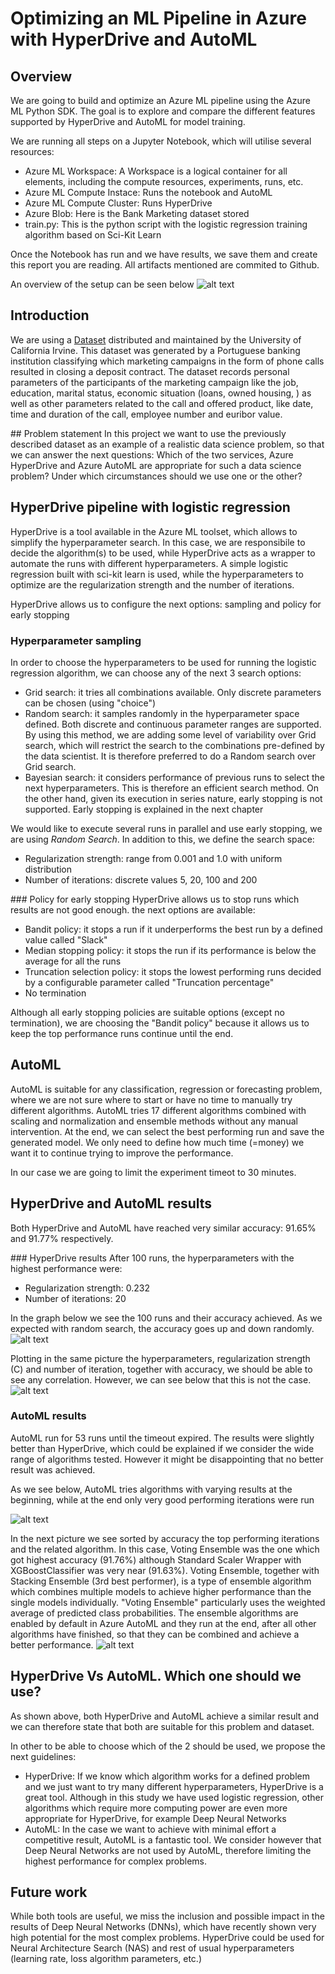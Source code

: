 # Optimizing an ML Pipeline in Azure with HyperDrive and AutoML

## Overview
We are going to build and optimize an Azure ML pipeline using the Azure ML Python SDK. The goal is to explore and compare the different features supported by HyperDrive and AutoML for model training.

We are running all steps on a Jupyter Notebook, which will utilise several resources:
- Azure ML Workspace: A Workspace is a logical container for all elements, including the compute resources, experiments, runs, etc.
- Azure ML Compute Instace: Runs the notebook and AutoML
- Azure ML Compute Cluster: Runs HyperDrive
- Azure Blob: Here is the Bank Marketing dataset stored
- train.py: This is the python script with the logistic regression training algorithm based on Sci-Kit Learn

Once the Notebook has run and we have results, we save them and create this report you are reading. All artifacts mentioned are commited to Github.

An overview of the setup can be seen below
![alt text](images/Azure_ML_pipeline.png "HyperDrive optimizing accuracy")

## Introduction
We are using a [Dataset](https://archive.ics.uci.edu/ml/datasets/Bank+Marketing) distributed and maintained by the University of California Irvine. This dataset was generated by a Portuguese banking institution classifying which marketing campaigns in the form of phone calls resulted in closing a deposit contract. The dataset records personal parameters of the participants of the marketing campaign like the job, education, marital status, economic situation (loans, owned housing, ) as well as other parameters related to the call and offered product, like date, time and duration of the call, employee number and euribor value.


## Problem statement
In this project we want to use the previously described dataset as an example of a realistic data science problem, so that we can answer the next questions: Which of the two services, Azure HyperDrive and Azure AutoML are appropriate for such a data science problem? Under which circumstances should we use one or the other?

## HyperDrive pipeline with logistic regression
HyperDrive is a tool available in the Azure ML toolset, which allows to simplify the hyperparameter search. In this case, we are responsibile to decide the algorithm(s) to be used, while HyperDrive acts as a wrapper to automate the runs with different hyperparameters. A simple logistic regression built with sci-kit learn is used, while the hyperparameters to optimize are the regularization strength and the number of iterations.

HyperDrive allows us to configure the next options: sampling and policy for early stopping 


### Hyperparameter sampling
In order to choose the hyperparameters to be used for running the logistic regression algorithm, we can choose any of the next 3 search options:
- Grid search: it tries all combinations available. Only discrete parameters can be chosen (using "choice")
- Random search: it samples randomly in the hyperparameter space defined. Both discrete and continuous parameter ranges are supported. By using this method, we are adding some level of variability over Grid search, which will restrict the search to the combinations pre-defined by the data scientist. It is therefore preferred to do a Random search over Grid search.
- Bayesian search: it considers performance of previous runs to select the next hyperparameters. This is therefore an efficient search method. On the other hand, given its execution in series nature, early stopping is not supported. Early stopping is explained in the next chapter

We would like to execute several runs in parallel and use early stopping, we are using *Random Search*. In addition to this, we define the search space:
- Regularization strength: range from 0.001 and 1.0 with uniform distribution
- Number of iterations: discrete values 5, 20, 100 and 200

### Policy for early stopping
HyperDrive allows us to stop runs which results are not good enough. the next options are available:
- Bandit policy: it stops a run if it underperforms the best run by a defined value called "Slack"
- Median stopping policy: it stops the run if its performance is below the average for all the runs
- Truncation selection policy: it stops the lowest performing runs decided by a configurable parameter called "Truncation percentage"
- No termination

Although all early stopping policies are suitable options (except no termination), we are choosing the "Bandit policy" because it allows us to keep the top performance runs continue until the end.


## AutoML
AutoML is suitable for any classification, regression or forecasting problem, where we are not sure where to start or have no time to manually try different algorithms. AutoML tries 17 different algorithms combined with scaling and normalization and ensemble methods without any manual intervention. At the end, we can select the best performing run and save the generated model. We only need to define how much time (=money) we want it to continue trying to improve the performance.

In our case we are going to limit the experiment timeot to 30 minutes.

## HyperDrive and AutoML results
Both HyperDrive and AutoML have reached very similar accuracy: 91.65% and 91.77% respectively.

### HyperDrive results
After 100 runs, the hyperparameters with the highest performance were:
- Regularization strength: 0.232
- Number of iterations: 20

In the graph below we see the 100 runs and their accuracy achieved. As we expected with random search, the accuracy goes up and down randomly.
![alt text](images/Hyperdrive_acc.png "HyperDrive optimizing accuracy")


Plotting in the same picture the hyperparameters, regularization strength (C) and number of iteration, together with accuracy, we should be able to see any correlation. However, we can see below that this is not the case.
![alt text](images/Hyperdrive_search.png "Hyperparameter search")

### AutoML results
AutoML run for 53 runs until the timeout expired. The results were slightly better than HyperDrive, which could be explained if we consider the wide range of algorithms tested. However it might be disappointing that no better result was achieved.

As we see below, AutoML tries algorithms with varying results at the beginning, while at the end only very good performing iterations were run

![alt text](images/AutoML_acc.png "AutoML acuracy")

In the next picture we see sorted by accuracy the top performing iterations and the related algorithm. In this case, Voting Ensemble was the one which got highest accuracy (91.76%) although Standard Scaler Wrapper with XGBoostClassifier was very near (91.63%). Voting Ensemble, together with Stacking Ensemble (3rd best performer), is a type of ensemble algorithm which combines multiple models to achieve higher performance than the single models individually. "Voting Ensemble" particularly uses the weighted average of predicted class probabilities. The ensemble algorithms are enabled by default in Azure AutoML and they run at the end, after all other algorithms have finished, so that they can be combined and achieve a better performance.
![alt text](images/AutoML_runs.png "AutoML runs")

## HyperDrive Vs AutoML. Which one should we use?
As shown above, both HyperDrive and AutoML achieve a similar result and we can therefore state that both are suitable for this problem and dataset.

In other to be able to choose which of the 2 should be used, we propose the next guidelines:
- HyperDrive: If we know which algorithm works for a defined problem and we just want to try many different hyperparameters, HyperDrive is a great tool. Although in this study we have used logistic regression, other algorithms which require more computing power are even more appropriate for HyperDrive, for example Deep Neural Networks
- AutoML: In the case we want to achieve with minimal effort a competitive result, AutoML is a fantastic tool. We consider however that Deep Neural Networks are not used by AutoML, therefore limiting the highest performance for complex problems.

## Future work
While both tools are useful, we miss the inclusion and possible impact in the results of Deep Neural Networks (DNNs), which have recently shown very high potential for the most complex problems. HyperDrive could be used for Neural Architecture Search (NAS) and rest of usual hyperparameters (learning rate, loss algorithm parameters, etc.)